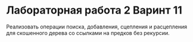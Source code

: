 # Лабораторная работа 2 Варинт 11
Реализовать операции поиска, добавления, сцепления и расцепления для
скошенного дерева со ссылками на предков без рекурсии.
